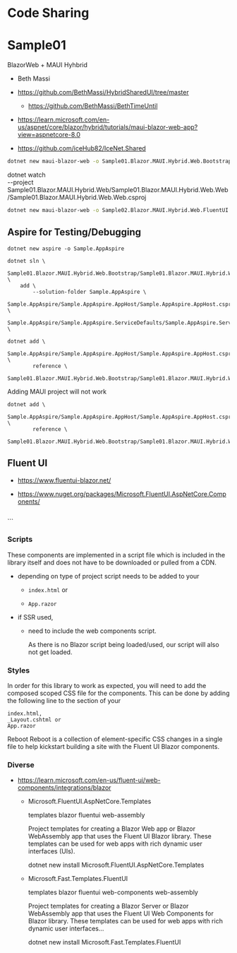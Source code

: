 # Code Sharing

# Sample01

BlazorWeb + MAUI Hyhbrid

-   Beth Massi

*   https://github.com/BethMassi/HybridSharedUI/tree/master

    *   https://github.com/BethMassi/BethTimeUntil

*   https://learn.microsoft.com/en-us/aspnet/core/blazor/hybrid/tutorials/maui-blazor-web-app?view=aspnetcore-8.0

*   https://github.com/iceHub82/IceNet.Shared

```bash
dotnet new maui-blazor-web -o Sample01.Blazor.MAUI.Hybrid.Web.Bootstrap
```

dotnet watch \
    --project \
        Sample01.Blazor.MAUI.Hybrid.Web/Sample01.Blazor.MAUI.Hybrid.Web.Web/Sample01.Blazor.MAUI.Hybrid.Web.Web.csproj


```bash
dotnet new maui-blazor-web -o Sample02.Blazor.MAUI.Hybrid.Web.FluentUI
```

## Aspire for Testing/Debugging

```
dotnet new aspire -o Sample.AppAspire
```

```
dotnet sln \
    Sample01.Blazor.MAUI.Hybrid.Web.Bootstrap/Sample01.Blazor.MAUI.Hybrid.Web.Bootstrap.sln  \
    add \
        --solution-folder Sample.AppAspire \
        Sample.AppAspire/Sample.AppAspire.AppHost/Sample.AppAspire.AppHost.csproj \
        Sample.AppAspire/Sample.AppAspire.ServiceDefaults/Sample.AppAspire.ServiceDefaults.csproj \
```

```
dotnet add \
    Sample.AppAspire/Sample.AppAspire.AppHost/Sample.AppAspire.AppHost.csproj \
        reference \
            Sample01.Blazor.MAUI.Hybrid.Web.Bootstrap/Sample01.Blazor.MAUI.Hybrid.Web.Bootstrap.Web/Sample01.Blazor.MAUI.Hybrid.Web.Bootstrap.Web.csproj
```

Adding MAUI project will not work

```
dotnet add \
    Sample.AppAspire/Sample.AppAspire.AppHost/Sample.AppAspire.AppHost.csproj \
        reference \
            Sample01.Blazor.MAUI.Hybrid.Web.Bootstrap/Sample01.Blazor.MAUI.Hybrid.Web.Bootstrap/Sample01.Blazor.MAUI.Hybrid.Web.Bootstrap.csproj

```


## Fluent UI

*   https://www.fluentui-blazor.net/

*   https://www.nuget.org/packages/Microsoft.FluentUI.AspNetCore.Components/

    ```xml
  <ItemGroup>
    <PackageReference Include="Microsoft.FluentUI.AspNetCore.Components" Version="4.8.0" />
  </ItemGroup>
    ```

### Scripts

These components are implemented in a script file which is included in the library itself and does 
not have to be downloaded or pulled from a CDN.

*   depending on type of project script needs to be added to your 

    *   `index.html` or 

    *   `App.razor` 

*   if SSR used,

    *   need to include the web components script. 
    
        As there is no Blazor script being loaded/used, our script will also not get loaded.

### Styles

In order for this library to work as expected, you will need to add the composed scoped CSS file 
for the components. This can be done by adding the following line to the <head> section of your 

    index.html, 
    _Layout.cshtml or 
    App.razor 
    
<link rel="stylesheet" href="{PROJECT_NAME}.styles.css" />

Reboot
Reboot is a collection of element-specific CSS changes in a single file to help kickstart building a site with the Fluent UI Blazor components.

<link rel="stylesheet" href="_content/Microsoft.FluentUI.AspNetCore.Components/css/reboot.css" />


### Diverse

*   https://learn.microsoft.com/en-us/fluent-ui/web-components/integrations/blazor

    *   Microsoft.FluentUI.AspNetCore.Templates

        templates blazor fluentui web-assembly

        Project templates for creating a Blazor Web app or Blazor WebAssembly app that uses the Fluent UI Blazor library. 
        These templates can be used for web apps with rich dynamic user interfaces (UIs).

        dotnet new install Microsoft.FluentUI.AspNetCore.Templates

    *   Microsoft.Fast.Templates.FluentUI

        templates blazor fluentui web-components web-assembly

        Project templates for creating a Blazor Server or Blazor WebAssembly app that uses the Fluent UI Web Components 
        for Blazor library. These templates can be used for web apps with rich dynamic user interfaces...

        dotnet new install Microsoft.Fast.Templates.FluentUI